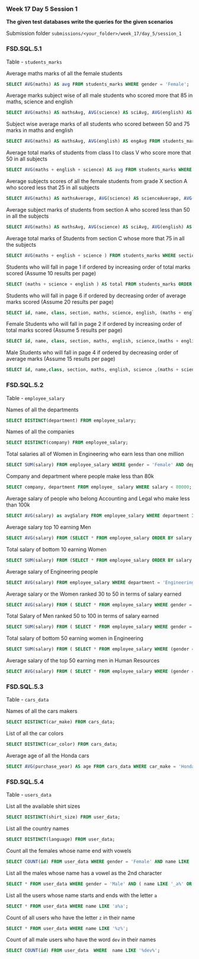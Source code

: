 ### Week 17 Day 5 Session 1

**The given test databases write the queries for the given scenarios**

Submission folder `submissions/<your_folder>/week_17/day_5/session_1`

### FSD.SQL.5.1

Table - `students_marks`

Average maths marks of all the female students

```sql
SELECT AVG(maths) AS avg FROM students_marks WHERE gender = 'Female';
```

Average marks subject wise of all male students who scored more that 85 in maths, science and english

```sql
SELECT AVG(maths) AS mathsAvg, AVG(science) AS sciAvg, AVG(english) AS engAvg FROM students_marks WHERE gender = 'Male' AND maths > 85 AND science > 85 AND english > 85;
```

Subject wise average marks of all students who scored between 50 and 75 marks in maths and english

```sql
SELECT AVG(maths) AS mathsAvg, AVG(english) AS engAvg FROM students_marks WHERE maths BETWEEN 50 AND 75 AND english BETWEEN 50 AND 75;
```

Average total marks of students from class I to class V who score more that 50 in all subjects

```sql
SELECT AVG(maths + english + science) AS avg FROM students_marks WHERE class BETWEEN 'I' AND 'V' AND maths > 50 AND science > 50 AND english > 50 ;
```

Average subjects scores of all the female students from grade X  section A who scored  less that 25 in all subjects

```sql
SELECT AVG(maths) AS mathsAverage, AVG(science) AS scienceAverage, AVG(english) AS englishAverage FROM students_marks WHERE gender = 'Female' class = 'X' AND section = 'A' AND (maths < 25, science < 25, english < 25);
```


Average subject marks of students from section A who scored less than 50 in all the subjects

```sql
SELECT AVG(maths) AS mathsAvg, AVG(science) AS sciAvg, AVG(english) AS engAvg FROM students_marks WHERE section = 'A' AND maths < 50 AND science < 50 AND english < 50;
```

Average total marks of Students from section C whose more that 75 in all the subjects

```sql
SELECT AVG(maths + english + science ) FROM students_marks WHERE section = 'C' AND maths > 75 AND science > 75 AND english > 75;
```

Students who will fall in page 1 if ordered by increasing order of total marks scored (Assume 10 results per page)

```sql
SELECT (maths + science + english ) AS total FROM students_marks ORDER BY total ASC LIMIT 10;
```

Students who will fall in page 6 if ordered by decreasing order of average marks scored (Assume 20 results per page)

```sql
SELECT id, name, class, section, maths, science, english, (maths + english + science )/3 AS avg FROM students_marks ORDER BY avg DESC LIMIT 100,20; 
```


Female Students who will fall in page 2 if ordered by increasing order of total marks scored (Assume 5 results per page)

```sql
SELECT id, name, class, section, maths, english, science,(maths + english + science ) AS total FROM students_marks WHERE gender = 'Female' ORDER BY total ASC LIMIT 5,5;
```

Male Students who will fall in page 4 if ordered by decreasing order of average marks (Assume 15 results per page)

```sql
SELECT id, name,class, section, maths, english, science ,(maths + science + english )/3 AS avg FROM students_marks WHERE gender = 'Male' ORDER BY avg DESC LIMIT 45,15;
```

### FSD.SQL.5.2

Table - `employee_salary`

Names of all the departments

```sql
SELECT DISTINCT(department) FROM employee_salary;
```

Names of all the companies

```sql
SELECT DISTINCT(company) FROM employee_salary;
```

Total salaries all of Women in Engineering who earn less than one million

```sql
SELECT SUM(salary) FROM employee_salary WHERE gender = 'Female' AND department = 'Engineering' AND salary < 1000000;
```

Company and department where people make less than 80k

```sql
SELECT company, department FROM employee_ salary WHERE salary < 80000;
```

Average salary of people who belong Accounting and Legal who make less than 100k 

```sql
SELECT AVG(salary) as avgSalary FROM employee_salary WHERE department IN ('Accounting', 'Legal') AND salary < 100000;
```

Average salary top 10 earning Men

```sql
SELECT AVG(salary) FROM (SELECT * FROM employee_salary ORDER BY salary DESC LIMIT 10) AS data;
```

Total salary of bottom 10 earning Women

```sql
SELECT SUM(salary) FROM (SELECT * FROM employee_salary ORDER BY salary ASC LIMIT 10 ) AS data;
```

Average salary of  Engineering people

```sql
SELECT AVG(salary) FROM employee_salary WHERE department = 'Engineering';
```

Average salary or the Women ranked 30 to 50 in terms of salary earned

```sql
SELECT AVG(salary) FROM ( SELECT * FROM employee_salary WHERE gender = 'Female' ORDER BY salary DESC LIMIT 30, 20 ) AS data;
```

Total Salary of Men ranked 50 to 100 in terms of salary earned

```sql
SELECT SUM(salary) FROM ( SELECT * FROM employee_salary WHERE gender = 'Male' ORDER BY salary DESC LIMIT 50,50) AS data;
```

Total salary of bottom 50 earning women in Engineering

```sql
SELECT SUM(salary) FROM ( SELECT * FROM employee_salary WHERE (gender = 'Female' AND department = 'Engineering') ORDER BY salary ASC LIMIT 50 );
```

Average salary of the top 50 earning men in Human Resources

```sql
SELECT AVG(salary) FROM ( SELECT * FROM employee_salary WHERE (gender = 'Male' AND department = 'Human Resources') ORDER BY salary DESC LIMIT 50 );
```

### FSD.SQL.5.3

Table - `cars_data`

Names of all the cars makers
```sql
SELECT DISTINCT(car_make) FROM cars_data;
```

List of all the car colors
```sql
SELECT DISTINCT(car_color) FROM cars_data;
```

Average age of all the Honda cars 
```sql
SELECT AVG(purchase_year) AS age FROM cars_data WHERE car_make = 'Honda';
```


### FSD.SQL.5.4

Table - `users_data`

List all the available shirt sizes

```sql
SELECT DISTINCT(shirt_size) FROM user_data;
```

List all the country names 

```sql
SELECT DISTINCT(language) FROM user_data;
```

Count all the females whose name end with vowels

```sql
SELECT COUNT(id) FROM user_data WHERE gender = 'Female' AND name LIKE '%a' OR name LIKE '%e' OR name LIKE '%i' OR name LIKE '%o' OR name LIKE '%u';
```

List all the males whose name has a vowel as the 2nd character

```sql
SELECT * FROM user_data WHERE gender = 'Male' AND ( name LIKE '_a%' OR name LIKE '_e%' OR name LIKE '_i%' OR name LIKE '_o%' OR name LIKE '_u%' );
```

List all the users whose name starts and ends with the letter `a`

```sql
SELECT * FROM user_data WHERE name LIKE 'a%a';
```

Count of all users who have the letter `z` in their name

```sql
SELECT * FROM user_data WHERE name LIKE '%z%';
```

Count of all male users who have the word `dev` in their names

```sql
SELECT COUNT(id) FROM user_data  WHERE  name LIKE '%dev%';
```
